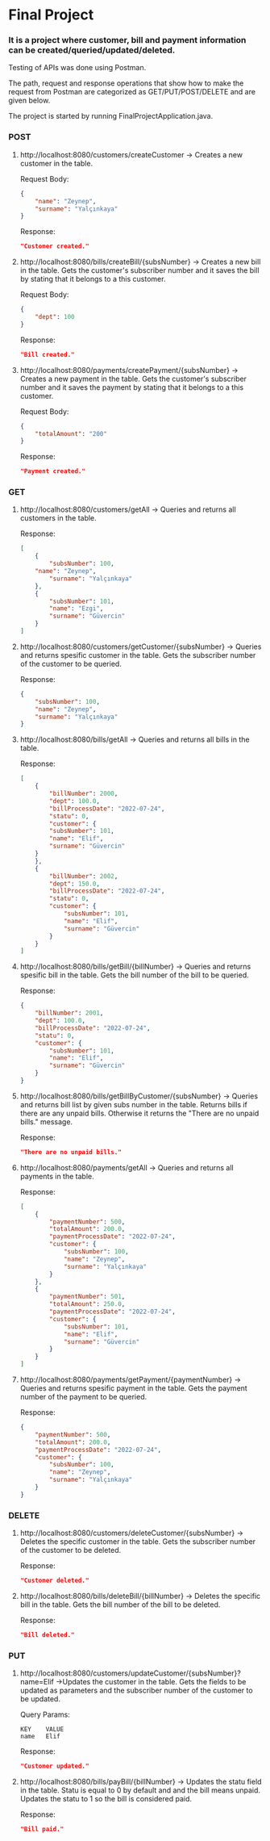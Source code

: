 # Final Project
### It is a project where customer, bill and payment information can be created/queried/updated/deleted.

Testing of APIs was done using Postman.

The path, request and response operations that show how to make the request from Postman are categorized as GET/PUT/POST/DELETE and are given below.

The project is started by running FinalProjectApplication.java.

### POST
1) http://localhost:8080/customers/createCustomer	-> Creates a new customer in the table.

   Request Body: 
   ```json
   {
       "name": "Zeynep",
       "surname": "Yalçınkaya"
   }
   ```
   Response:
   ```json
   "Customer created."
   ```

2) http://localhost:8080/bills/createBill/{subsNumber}	-> Creates a new bill in the table. Gets the customer's subscriber number and it saves the bill by stating that it belongs to a this customer.

   Request Body:
   ```json
   {
       "dept": 100
   }
   ```
   Response: 
   ```json
   "Bill created."
   ```

3) http://localhost:8080/payments/createPayment/{subsNumber}	-> Creates a new payment in the table. Gets the customer's subscriber number and it saves the payment by stating that it belongs to a this customer.

   Request Body: 
   ```json
   {
       "totalAmount": "200"
   }
   ```
   Response:
   ```json
   "Payment created."
   ```

### GET
1) http://localhost:8080/customers/getAll	-> Queries and returns all customers in the table.

   Response: 
   ```json
   [
       {
           "subsNumber": 100,
	   "name": "Zeynep",
           "surname": "Yalçınkaya"
       },
       {
           "subsNumber": 101,
           "name": "Ezgi",
           "surname": "Güvercin"
       }
   ]
   ```

2) http://localhost:8080/customers/getCustomer/{subsNumber}	-> Queries and returns spesific customer in the table. Gets the subscriber number of the customer to be queried.

   Response:
   ```json
   {
       "subsNumber": 100,
       "name": "Zeynep",
       "surname": "Yalçınkaya"
   }
   ```

3) http://localhost:8080/bills/getAll	-> Queries and returns all bills in the table.

   Response:
   ```json
   [
       {
           "billNumber": 2000,
           "dept": 100.0,
           "billProcessDate": "2022-07-24",
           "statu": 0,
           "customer": {
           "subsNumber": 101,
           "name": "Elif",
           "surname": "Güvercin"
       }
       },
       {
           "billNumber": 2002,
           "dept": 150.0,
           "billProcessDate": "2022-07-24",
           "statu": 0,
           "customer": {
               "subsNumber": 101,
               "name": "Elif",
               "surname": "Güvercin"
           }
       }
   ]
   ```

4) http://localhost:8080/bills/getBill/{billNumber}	-> Queries and returns spesific bill in the table. Gets the bill number of the bill to be queried.

   Response:	
   ```json
   {
       "billNumber": 2001,
       "dept": 100.0,
       "billProcessDate": "2022-07-24",
       "statu": 0,
       "customer": {
           "subsNumber": 101,
           "name": "Elif",
           "surname": "Güvercin"
       }
   }
   ```

5) http://localhost:8080/bills/getBillByCustomer/{subsNumber}	-> Queries and returns bill list by given subs number in the table. Returns bills if there are any unpaid bills. Otherwise it returns the "There are no unpaid bills." message.

   Response:
   ```json
   "There are no unpaid bills."
   ```

6) http://localhost:8080/payments/getAll	-> Queries and returns all payments in the table.

   Response:
   ```json
   [
       {
           "paymentNumber": 500,
           "totalAmount": 200.0,
           "paymentProcessDate": "2022-07-24",
           "customer": {
               "subsNumber": 100,
               "name": "Zeynep",
               "surname": "Yalçınkaya"
           }
       },
       {
           "paymentNumber": 501,
           "totalAmount": 250.0,
           "paymentProcessDate": "2022-07-24",
           "customer": {
               "subsNumber": 101,
               "name": "Elif",
               "surname": "Güvercin"
           }
       }
   ]
   ```

7) http://localhost:8080/payments/getPayment/{paymentNumber}	-> Queries and returns spesific payment in the table. Gets the payment number of the payment to be queried.

   Response:	
   ```json
   {
       "paymentNumber": 500,
       "totalAmount": 200.0,
       "paymentProcessDate": "2022-07-24",
       "customer": {
           "subsNumber": 100,
           "name": "Zeynep",
           "surname": "Yalçınkaya"
       }
   }
   ```

### DELETE
1) http://localhost:8080/customers/deleteCustomer/{subsNumber}	-> Deletes the specific customer in the table. Gets the subscriber number of the customer to be deleted.

   Response:
   ```json
   "Customer deleted."
   ```

2) http://localhost:8080/bills/deleteBill/{billNumber}	-> Deletes the specific bill in the table. Gets the bill number of the bill to be deleted.

   Response:
   ```json
   "Bill deleted."
   ```

### PUT
1) http://localhost:8080/customers/updateCustomer/{subsNumber}?name=Elif	->Updates the customer in the table. Gets the fields to be updated as parameters and the subscriber number of the customer to be updated.

   Query Params:	
   ```
   KEY	  VALUE
   name	  Elif
   ```

   Response:
   ```json
   "Customer updated."
   ```

2) http://localhost:8080/bills/payBill/{billNumber}	-> Updates the statu field in the table. Statu is equal to 0 by default and and the bill means unpaid. Updates the statu to 1 so the bill is considered paid.

   Response:
   ```json
   "Bill paid."
   ```
